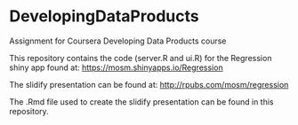 # DevelopingDataProducts
Assignment for Coursera Developing Data Products course

This repository contains the code (server.R and ui.R) for the Regression shiny app found at:
https://mosm.shinyapps.io/Regression

The slidify presentation can be found at:
http://rpubs.com/mosm/regression

The .Rmd file used to create the slidify presentation can be found in this repository. 
